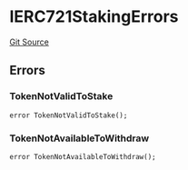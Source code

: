 # IERC721StakingErrors
[Git Source](https://github.com/thrackle-io/tron/blob/764000f27aa19925e60dae8d757a097eec620706/src/common/IErrors.sol)


## Errors
### TokenNotValidToStake

```solidity
error TokenNotValidToStake();
```

### TokenNotAvailableToWithdraw

```solidity
error TokenNotAvailableToWithdraw();
```

